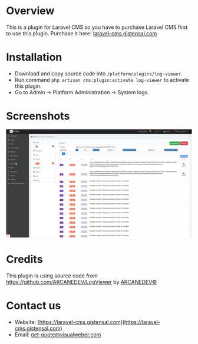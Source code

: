 # Overview
This is a plugin for Laravel CMS so you have to purchase Laravel CMS first to use this plugin. 
Purchase it here: [laravel-cms.gistensal.com](https://mailto:get-quote@visualweber.co)

# Installation
- Download and copy source code into `/platform/plugins/log-viewer`.
- Run command `php artisan cms:plugin:activate log-viewer` to activate this plugin.
- Go to Admin -> Platform Administration -> System logs.


# Screenshots

![Single log](https://raw.githubusercontent.com/botble/log-viewer/master/public/images/screenshot.png)

# Credits
This plugin is using source code from https://github.com/ARCANEDEV/LogViewer by [ARCANEDEV©](http://www.arcanedev.net)

# Contact us
- Website: [https://laravel-cms.gistensal.com](https://laravel-cms.gistensal.com)
- Email: [get-quote@visualweber.com](mailto:get-quote@visualweber.com)
